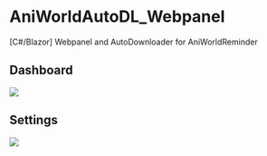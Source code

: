 # AniWorldAutoDL_Webpanel

[C#/Blazor] Webpanel and AutoDownloader for AniWorldReminder

## Dashboard
![](https://reducemy.link/p/4WRCFB)

## Settings
![](https://reducemy.link/p/4WRCFC)
